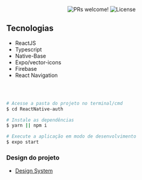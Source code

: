 <p align="center">
 <img src="https://img.shields.io/static/v1?label=PRs&message=welcome&color=49AA26&labelColor=000000" alt="PRs welcome!" />

  <img alt="License" src="https://img.shields.io/static/v1?label=license&message=MIT&color=49AA26&labelColor=000000">
</p>

## Tecnologias

- ReactJS
- Typescript
- Native-Base
- Expo/vector-icons
- Firebase
- React Navigation

</br>

```bash

# Acesse a pasta do projeto no terminal/cmd
$ cd ReactNative-auth

# Instale as dependências
$ yarn || npm i

# Execute a aplicação em modo de desenvolvimento
$ expo start

```

<h3> 
	Design do projeto
</h3>

- [Design System](https://www.figma.com/file/ypGFX24z0K7uRGIwK67dCH/Untitled/duplicate)

<br/>